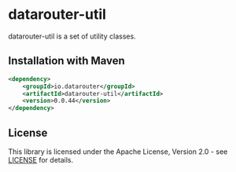 # datarouter-util

datarouter-util is a set of utility classes.


## Installation with Maven

```xml
<dependency>
	<groupId>io.datarouter</groupId>
	<artifactId>datarouter-util</artifactId>
	<version>0.0.44</version>
</dependency>
```

## License

This library is licensed under the Apache License, Version 2.0 - see [LICENSE](../LICENSE) for details.
